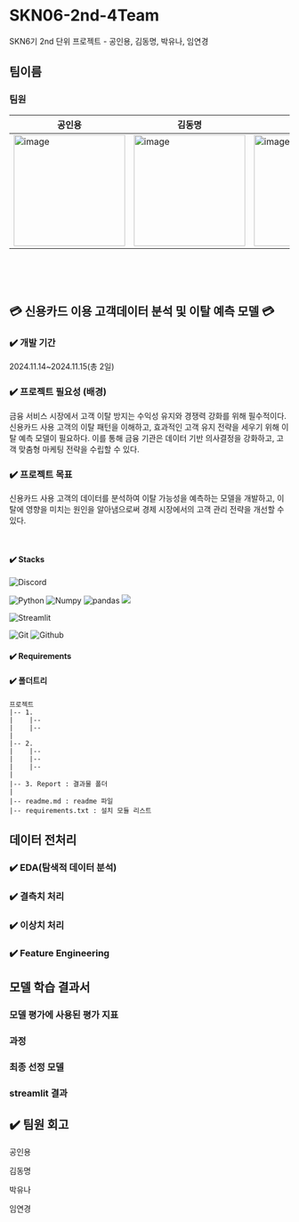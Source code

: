 # SKN06-2nd-4Team
SKN6기 2nd 단위 프로젝트 - 공인용, 김동명, 박유나, 임연경
## 팀이름

### 팀원
| 공인용 | 김동명 | 박유나 | 임연경 |
|--|--|--|--|
| <img src="..." alt="image" width="200" height="200"/>| <img src="..." alt="image" width="200" height="200"/>| <img src="..." alt="image" width="200" height="200"/>|<img src="..." alt="image" width="200" height="200"/>|

</br></br></br>

## 💳 신용카드 이용 고객데이터 분석 및 이탈 예측 모델 💳

### ✔️ 개발 기간
2024.11.14~2024.11.15(총 2일)

### ✔️ 프로젝트 필요성 (배경)
금융 서비스 시장에서 고객 이탈 방지는 수익성 유지와 경쟁력 강화를 위해 필수적이다. 신용카드 사용 고객의 이탈 패턴을 이해하고, 효과적인 고객 유지 전략을 세우기 위해 이탈 예측 모델이 필요하다. 이를 통해 금융 기관은 데이터 기반 의사결정을 강화하고, 고객 맞춤형 마케팅 전략을 수립할 수 있다.

### ✔️ 프로젝트 목표
신용카드 사용 고객의 데이터를 분석하여 이탈 가능성을 예측하는 모델을 개발하고, 이탈에 영향을 미치는 원인을 알아냄으로써 경제 시장에서의 고객 관리 전략을 개선할 수 있다.


</br>

#### ✔️ Stacks
![Discord](https://img.shields.io/badge/discord-5865F2?style=for-the-badge&logo=discord&logoColor=white)    

![Python](https://img.shields.io/badge/python-3776AB?style=for-the-badge&logo=python&logoColor=white) 
![Numpy](https://img.shields.io/badge/NumPy-013243?style=flat-square&logo=NumPy&logoColor=white)
![pandas](https://img.shields.io/badge/pandas-150458?style=for-the-badge&logo=pandas&logoColor=white)
<img src="https://img.shields.io/badge/scikitlearn-%23F7931E?style=for-the-badge&logo=scikitlearn&logoColor=white"/>

![Streamlit](https://img.shields.io/badge/streamlit-FF4B4B?style=for-the-badge&logo=streamlit&logoColor=white) 
</br>

![Git](https://img.shields.io/badge/Git-F05032?style=for-the-badge&logo=Git&logoColor=white)
![Github](https://img.shields.io/badge/GitHub-181717?style=for-the-badge&logo=GitHub&logoColor=white)



#### ✔️ Requirements


#### ✔️ 폴더트리
```
프로젝트
|-- 1.  
|    |-- 
|    |-- 
| 
|-- 2. 
|    |-- 
|    |--  
|    |-- 
| 
|-- 3. Report : 결과물 폴더
|
|-- readme.md : readme 파일
|-- requirements.txt : 설치 모듈 리스트

```
## 데이터 전처리
### ✔️ EDA(탐색적 데이터 분석)
### ✔️ 결측치 처리
### ✔️ 이상치 처리
### ✔️ Feature Engineering
## 모델 학습 결과서
### 모델 평가에 사용된 평가 지표
### 과정
### 최종 선정 모델
### streamlit 결과

## ✔️ 팀원 회고

공인용
> 
> 
김동명
> 
> 
박유나
> 
>
임연경
>
> 

